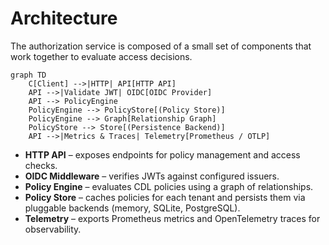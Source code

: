 # Architecture

The authorization service is composed of a small set of components that work together to evaluate access decisions.

```mermaid
graph TD
    C[Client] -->|HTTP| API[HTTP API]
    API -->|Validate JWT| OIDC[OIDC Provider]
    API --> PolicyEngine
    PolicyEngine --> PolicyStore[(Policy Store)]
    PolicyEngine --> Graph[Relationship Graph]
    PolicyStore --> Store[(Persistence Backend)]
    API -->|Metrics & Traces| Telemetry[Prometheus / OTLP]
```

* **HTTP API** – exposes endpoints for policy management and access checks.
* **OIDC Middleware** – verifies JWTs against configured issuers.
* **Policy Engine** – evaluates CDL policies using a graph of relationships.
* **Policy Store** – caches policies for each tenant and persists them via pluggable backends (memory, SQLite, PostgreSQL).
* **Telemetry** – exports Prometheus metrics and OpenTelemetry traces for observability.
